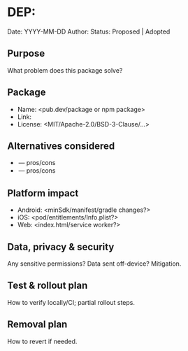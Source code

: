 # DEP: <package-name>
Date: YYYY-MM-DD
Author: <your name or agent>
Status: Proposed | Adopted

## Purpose
What problem does this package solve?

## Package
- Name: <pub.dev/package or npm package>
- Link: <URL>
- License: <MIT/Apache-2.0/BSD-3-Clause/...>

## Alternatives considered
- <option 1> — pros/cons
- <option 2> — pros/cons

## Platform impact
- Android: <minSdk/manifest/gradle changes?>  
- iOS: <pod/entitlements/Info.plist?>  
- Web: <index.html/service worker?>

## Data, privacy & security
Any sensitive permissions? Data sent off-device? Mitigation.

## Test & rollout plan
How to verify locally/CI; partial rollout steps.

## Removal plan
How to revert if needed.
